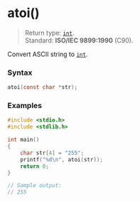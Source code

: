 # atoi()

> Return type: [`int`](/data-types/int/).  
> Standard: **ISO/IEC 9899:1990** (C90).

Convert ASCII string to [`int`](/data-types/int/).

### Syntax

```c
atoi(const char *str);
```

### Examples

```c
#include <stdio.h>
#include <stdlib.h>

int main()
{
    char str[4] = "255";
    printf("%d\n", atoi(str));
    return 0;
}

// Sample output:
// 255
```